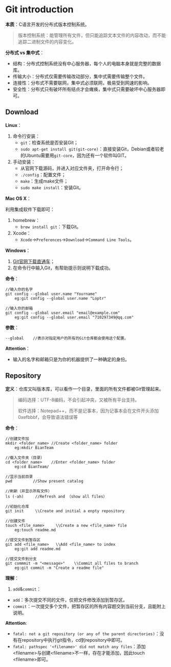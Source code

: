 # Git  introduction

**本质**：C语言开发的分布式版本控制系统。

> 版本控制系统：能管理所有文件，但只能追踪文本文件的内容改动，而不能追踪二进制文件的内容变化。

**分布式 vs 集中式**：

- 结构：分布式控制系统没有中心服务器，每个人的电脑本身就是完整的数据库。
- 传输大小：分布式仅需要传输改动部分，集中式需要传输整个文件。
- 连接性：分布式不需要联网，集中式必须联网，极易受到网速的影响。
- 安全性：分布式只有破坏所有结点才会瘫痪，集中式只需要破坏中心服务器即可。

## Download

**Linux**：

1. 命令行安装：
   - `git`：检查系统是否安装Git；
   - `sudo apt-get install git(git-core)`：直接安装Git，Debian或者较老的Ubuntu需要用`git-core`，因为还有一个软件叫GIT。
2. 手动安装：
   - 从官网下载源码，并进入对应文件夹，打开命令行；
   - `./config`：配置文件；
   - `make`：生成make文件；
   - `sudo make install`：安装Git。

**Mac OS X**：

利用集成软件下载即可：

1. homebrew：
   - `brew install git`：下载Git。
2. Xcode：
   - `Xcode`$\rightarrow$`Preferences`$\rightarrow$`Download`$\rightarrow$`Command Line Tools`。

**Windows**：

1. [Git官网下载直通车](https://git-scm.com/downloads)；
2. 在命令行中输入Git，有帮助提示则说明下载成功。

**命令**：

```
//输入你的名字
git config --global user.name "Yourname"
	eg:git config --global user.name "Loptr"

//输入你的邮箱
git config --global user.email "email@example.com"
	eg:git config --global user.email "710297349@qq.com"
```

**参数**：	

```
--global	//表示对指定用户的所有的Git仓库都会使用这个配置。
```

**Attention**：

- 输入的名字和邮箱只是为你的机器提供了一种确定的身份。

## Repository

**定义**：仓库又叫版本库，可以看作一个目录，里面的所有文件都被Git管理起来。

> 编码选择：UTF-8编码，不会引起冲突，又被所有平台支持。
>
> 软件选择：Notepad++，而不是记事本，因为记事本会在文件开头添加0xefbbbf，会导致语法错误等

**命令**：

```
//创建文件加
mkdir <folder_name>	//Create <folder_name> folder
	eg:mkdir BianTeam

//载入文件夹（目录）
cd <folder_name>	//Enter <folder_name> folder
	eg:cd BianTeam/
	
//显示当前目录
pwd			//Show present catalog

//刷新（并显示所有文件）
ls (-ah)	 //Refresh and （show all files）

//初始化仓库
git init	 \\Create and initial a enpty repository

//创建文件
touch <file_name>	  \\Create a new <file_name> file
	eg:touch readme.md
	
//提交文件到暂存区
git add <file_name>	  \\Add <file_name> to index
	eg:git add readme.md
	
//提交文件到分支
git commmit -m "<message>"	  \\Commit all files to branch
	eg:git commit -m "Create a readme file"
```

**理解**：

1. `add`&`commit`：

- `add`：多次提交不同的文件，仅把文件修改添加到暂存区。
- `commit`：一次提交多个文件，把暂存区的所有内容题交到当前分支，且能附上说明。

**Attention**:

- `fatal: not a git repository (or any of the parent directories)`：没有在repository中执行git指令，cd到repository中即可。
- `fatal: pathspec '<filename>' did not match any files`：添加\<filename>与创建\<filename>不一样，存在才能添加，因此touch \<filename>即可。